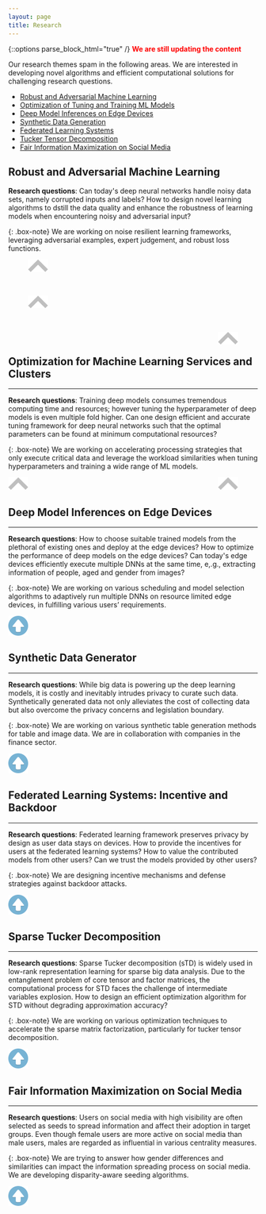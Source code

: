 ```yaml
---
layout: page
title: Research
---
```

{::options parse_block_html="true" /}
<a name="top"></a> 
<span style="color:red">**We are still updating the content**</span>

Our research themes spam in the following areas. We are interested in developing novel algorithms and efficient computational solutions for challenging research questions.
- [Robust and Adversarial Machine Learning](#Robust)
- [Optimization of Tuning and Training ML Models](#Tune)
- [Deep Model Inferences on Edge Devices](#EdgeInf)
- [Synthetic Data Generation](#GAN)
- [Federated Learning Systems](#Federated)
- [Tucker Tensor Decomposition](#Tucker)
- [Fair Information Maximization on Social Media](#FairIM)


## Robust and Adversarial Machine Learning<a name="Robust"></a> 

**Research questions**: Can today's deep neural networks handle noisy data sets, namely corrupted inputs and labels? How to design novel learning algorithms to dstill the data quality and enhance the robustness of learning models when encountering noisy and adversarial input? 

{: .box-note}
We are working on noise resilient learning frameworks, leveraging adversarial examples, expert judgement, and robust loss functions.


<figure>
 <a href="#top">
  <img src="images/up.png" alt="top" ;" width="40" height="25">
 </a>
</figure>
 <br>

<figure>
 <a href="#top">
  <img src="./images/up.png" alt="top" ;" width="40" height="25">
 </a>
</figure>

<br>

<figure>
 <a href="#top">
  <img src="/images/up.png" alt="top" style="float: right;" width="40" height="25">
 </a>
</figure>

<br>


## Optimization for Machine Learning Services and Clusters<a name="Tune"></a> 
-----
**Research questions**: Training deep models consumes tremendous computing time and resources; however tuning the hyperparameter of deep models is even multiple fold higher. Can one design efficient and accurate tuning framework for deep neural networks such that the optimal parameters can be found at minimum computational resources?

{: .box-note}
We are working on accelerating processing strategies that only execute critical data and leverage the workload similarities when tuning hyperparameters and training a wide range of ML models.  

<figure>
  <img src="./images/up.png" alt="top" style="float: right;" width="40" height="25">
</figure>

<a href="#top">
 <img alt="top" src="images/up.png" width="40" height="25">
</a>


## Deep Model Inferences on Edge Devices<a name="EdgeInf"></a> 
----
**Research questions**: How to choose suitable trained models from the plethoral of existing ones and deploy at the edge devices? How to optimize the performance of deep models on the edge devices? Can today's edge devices efficiently execute multiple DNNs at the same time, e,.g., extracting information of people, aged and gender from images?

{: .box-note}
We are working on various scheduling and model selection algorithms to adaptively run multiple DNNs on resource limited edge devices, in fulfilling various users’ requirements. 
 

<a href="#top">
         <img alt="top" src="/images/top.png" width="40" height="40">
</a>


## Synthetic Data Generator<a name="GAN"></a> 
-----
**Research questions**: While big data is powering up the deep learning models, it is costly and inevitably intrudes privacy to curate such data. Synthetically generated data not only alleviates the cost of collecting data but also overcome the privacy concerns and legislation boundary.

{: .box-note}
We are working on various synthetic table generation methods for table and image data. We are in collaboration with companies in the finance sector. 

<a href="#top">
         <img alt="top" src="/images/top.png" width="40" height="40">
</a>


## Federated Learning Systems: Incentive and Backdoor<a name="Federated"></a> 
-----
**Research questions**: Federated learning framework preserves privacy by design as user data stays on devices. How to provide the incentives for users at the federated learning systems? How to value the contributed models from other users? Can we trust the models provided by other users?

{: .box-note}
We are designing incentive mechanisms and defense strategies against backdoor attacks. 

<a href="#top">
         <img alt="top" src="/images/top.png" width="40" height="40">
</a>


## Sparse Tucker Decomposition <a name="Tucker"></a> 
-----
**Research questions**: Sparse Tucker decomposition (sTD) is widely used in low-rank representation learning for sparse big data analysis. Due to the entanglement problem  of  core  tensor  and  factor  matrices,  the  computational process  for  STD  faces  the challenge of   intermediate  variables  explosion. How to design an efficient optimization algorithm for STD without degrading approximation accuracy?

{: .box-note}
We are working on various optimization techniques to accelerate the sparse matrix factorization, particularly for tucker tensor decomposition.

<a href="#top">
         <img alt="top" src="./images/top.png" width="40" height="40">
</a>


## Fair Information Maximization on Social Media<a name="FairIM"></a> 
-----
**Research questions**: Users on social media with high visibility are often selected as seeds to spread information and affect their adoption in target groups. Even though female users are more active on social media than male users, males are regarded as influential in various centrality measures.

{: .box-note}
We are trying to answer how gender differences and similarities can impact the information spreading process on social media. We are developing  disparity-aware seeding algorithms.

<a href="#top">
         <img alt="top" src="/images/top.png" width="40" height="40">
</a>



